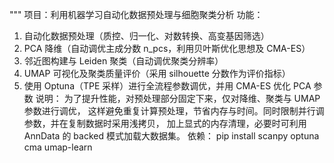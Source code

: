"""
项目：利用机器学习自动化数据预处理与细胞聚类分析
功能：
  1. 自动化数据预处理（质控、归一化、对数转换、高变基因筛选）
  2. PCA 降维（自动调优主成分数 n_pcs，利用贝叶斯优化思想及 CMA-ES）
  3. 邻近图构建与 Leiden 聚类（自动调优聚类分辨率）
  4. UMAP 可视化及聚类质量评价（采用 silhouette 分数作为评价指标）
  5. 使用 Optuna（TPE 采样）进行全流程参数调优，并用 CMA-ES 优化 PCA 参数
说明：
  为了提升性能，对预处理部分固定下来，仅对降维、聚类与 UMAP 参数进行调优，
  这样避免重复计算预处理，节省内存与时间。同时限制并行调参数，并在复制数据时采用浅拷贝，
  加上显式的内存清理，必要时可利用 AnnData 的 backed 模式加载大数据集。
依赖：
  pip install scanpy optuna cma umap-learn
